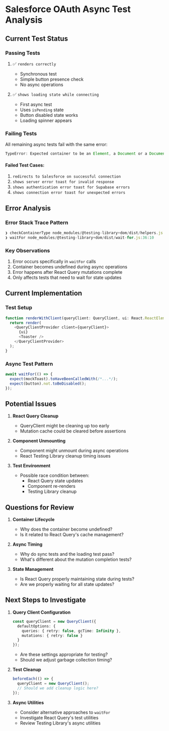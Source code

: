 # Salesforce OAuth Async Test Analysis

## Current Test Status

### Passing Tests
1. ✅ `renders correctly`
   - Synchronous test
   - Simple button presence check
   - No async operations

2. ✅ `shows loading state while connecting`
   - First async test
   - Uses `isPending` state
   - Button disabled state works
   - Loading spinner appears

### Failing Tests
All remaining async tests fail with the same error:

```typescript
TypeError: Expected container to be an Element, a Document or a DocumentFragment but got undefined.
```

#### Failed Test Cases:
1. `redirects to Salesforce on successful connection`
2. `shows server error toast for invalid response`
3. `shows authentication error toast for Supabase errors`
4. `shows connection error toast for unexpected errors`

## Error Analysis

### Error Stack Trace Pattern
```typescript
❯ checkContainerType node_modules/@testing-library+dom/dist/helpers.js:61:11
❯ waitFor node_modules/@testing-library+dom/dist/wait-for.js:36:10
```

### Key Observations
1. Error occurs specifically in `waitFor` calls
2. Container becomes undefined during async operations
3. Error happens after React Query mutations complete
4. Only affects tests that need to wait for state updates

## Current Implementation

### Test Setup
```typescript
function renderWithClient(queryClient: QueryClient, ui: React.ReactElement) {
  return render(
    <QueryClientProvider client={queryClient}>
      {ui}
      <Toaster />
    </QueryClientProvider>
  );
}
```

### Async Test Pattern
```typescript
await waitFor(() => {
  expect(mockToast).toHaveBeenCalledWith(/*...*/);
  expect(button).not.toBeDisabled();
});
```

## Potential Issues

1. **React Query Cleanup**
   - QueryClient might be cleaning up too early
   - Mutation cache could be cleared before assertions

2. **Component Unmounting**
   - Component might unmount during async operations
   - React Testing Library cleanup timing issues

3. **Test Environment**
   - Possible race condition between:
     - React Query state updates
     - Component re-renders
     - Testing Library cleanup

## Questions for Review

1. **Container Lifecycle**
   - Why does the container become undefined?
   - Is it related to React Query's cache management?

2. **Async Timing**
   - Why do sync tests and the loading test pass?
   - What's different about the mutation completion tests?

3. **State Management**
   - Is React Query properly maintaining state during tests?
   - Are we properly waiting for all state updates?

## Next Steps to Investigate

1. **Query Client Configuration**
   ```typescript
   const queryClient = new QueryClient({
     defaultOptions: {
       queries: { retry: false, gcTime: Infinity },
       mutations: { retry: false }
     }
   });
   ```
   - Are these settings appropriate for testing?
   - Should we adjust garbage collection timing?

2. **Test Cleanup**
   ```typescript
   beforeEach(() => {
     queryClient = new QueryClient();
     // Should we add cleanup logic here?
   });
   ```

3. **Async Utilities**
   - Consider alternative approaches to `waitFor`
   - Investigate React Query's test utilities
   - Review Testing Library's async utilities
